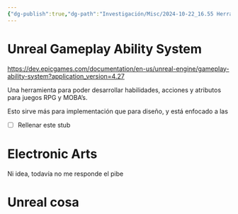```yaml
---
{"dg-publish":true,"dg-path":"Investigación/Misc/2024-10-22_16.55 Herramientas existentes en el sector.md","permalink":"/investigacion/misc/2024-10-22-16-55-herramientas-existentes-en-el-sector/"}
---
```


# Unreal Gameplay Ability System

https://dev.epicgames.com/documentation/en-us/unreal-engine/gameplay-ability-system?application_version=4.27

Una herramienta para poder desarrollar habilidades, acciones y atributos para juegos RPG y MOBA’s.

Esto sirve más para implementación que para diseño, y está enfocado a las 

- [ ] Rellenar este stub

# Electronic Arts

Ni idea, todavía no me responde el pibe

# Unreal cosa